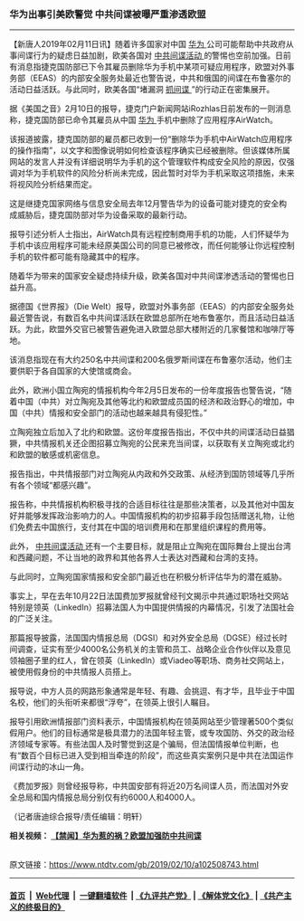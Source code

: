 ### 华为出事引美欧警觉 中共间谍被曝严重渗透欧盟
------------------------

<div class="post_content">
 <p>
  【新唐人2019年02月11日讯】随着许多国家对中国
  <a href="https://www.ntdtv.com/gb/华为.htm">
   华为
  </a>
  公司可能帮助中共政府从事间谍行为的疑虑日益加剧，欧美各国对
  <a href="https://www.ntdtv.com/gb/中共间谍活动.htm">
   中共间谍活动
  </a>
  的警惕也空前加强。日前有消息指捷克国防部已下令其雇员删除华为手机中某项可疑应用程序，欧盟对外事务部（EEAS）的内部安全服务处最近也警告说，中共和俄国的间谍在布鲁塞尔的活动日益活跃。与此同时，欧美各国“堵漏洞
  <a href="https://www.ntdtv.com/gb/抓间谍.htm">
   抓间谍
  </a>
  ”的行动正在密集展开。
 </p>
 <p>
  据《美国之音》2月10日的报导，捷克门户新闻网站iRozhlas日前发布的一则消息称，捷克国防部已命令其雇员从中国
  <a href="https://www.ntdtv.com/gb/华为.htm">
   华为
  </a>
  手机中删除了应用程序AirWatch。
 </p>
 <p>
  该报道披露，捷克国防部的雇员都已收到一份“删除华为手机中AirWatch应用程序的操作指南”，以文字和图像说明如何检查该程序确实已经被删除。但该媒体所属网站的发言人并没有详细说明华为手机的这个管理软件构成安全风险的原因，仅强调对华为手机软件的风险分析尚未完成，因此暂时对华为手机采取这项措施，未来将视风险分析结果而定。
 </p>
 <p>
  这是继捷克国家网络与信息安全局去年12月警告华为的设备可能对捷克的安全构成威胁后，捷克国防部对华为设备采取的最新行动。
 </p>
 <p>
  报导引述分析人士指出，AirWatch具有远程控制商用手机的功能，人们怀疑华为手机中该应用程序可能未经原美国公司的同意已被修改，而任何能够让你远程控制手机的软件都可能有隐藏其中的程序。
 </p>
 <p>
  随着华为带来的国家安全疑虑持续升级，欧美各国对中共间谍渗透活动的警惕也日益升高。
 </p>
 <p>
  据德国《世界报》（Die Welt）报导，欧盟对外事务部（EEAS）的内部安全服务处最近警告说，有数百名中共间谍活跃在欧盟总部所在地布鲁塞尔，而且活动日益活跃。为此，欧盟外交官已被警告避免进入欧盟总部大楼附近的几家餐馆和咖啡厅等地。
 </p>
 <p>
  该消息指现在有大约250名中共间谍和200名俄罗斯间谍在布鲁塞尔活动，他们主要供职于各自国家的大使馆或商会。
 </p>
 <p>
  此外，欧洲小国立陶宛的情报机构今年2月5日发布的一份年度报告也警告说，“随着中国（中共）对立陶宛及其他等北约和欧盟成员国的经济和政治野心的增加，中国（中共）情报和安全部门的活动也越来越具有侵犯性。”
 </p>
 <p>
  立陶宛独立后加入了北约和欧盟。这份年度报告指出，不仅中共的间谍活动日益猖獗，中共情报机关还企图招募立陶宛的公民来充当间谍，以获取有关立陶宛或北约和欧盟的敏感或机密信息。
 </p>
 <p>
  报告指出，中共情报部门对立陶宛从内政和外交政策、从经济到国防领域等几乎所有各个领域“都感兴趣”。
 </p>
 <p>
  报告称，中共情报机构积极寻找的合适目标往往是那些决策者，以及其他对中国友好并能够发挥政治影响力的人。中国情报机构的初步招募手段包括赠送礼物，让他们免费去中国旅行，支付其在中国的培训费用和在那里组织课程的费用等。
 </p>
 <p>
  此外，
  <a href="https://www.ntdtv.com/gb/中共间谍活动.htm">
   中共间谍活动
  </a>
  还有一个主要目标，就是阻止立陶宛在国际舞台上提出台湾和西藏问题，不让当地的政界和其他各界人士表达对西藏和台湾的支持。
 </p>
 <p>
  与此同时，立陶宛国家情报和安全部门最近也在积极分析评估华为的潜在威胁。
 </p>
 <p>
  事实上，早在去年10月22日法国费加罗报就曾经刊文揭示中共通过职场社交网站特别是领英（LinkedIn）招募法国人为中国提供情报的内幕情况，引发了法国社会的广泛关注。
 </p>
 <p>
  那篇报导披露，法国国内情报总局（DGSI）和对外安全总局（DGSE）经过长时间调查，证实有至少4000名公务机关的主管和员工、战略企业合作伙伴以及意见领袖圈子里的红人，曾在领英（LinkedIn）或Viadeo等职场、商务社交网站上，被使用假身份的中共情报人员搭上。
 </p>
 <p>
  报导说，中方人员的网路形象通常是年轻、有趣、会挑逗、有才华，且毕业于中国名校，他们的头衔听来都很“浮夸”，在领英上很引人瞩目。
 </p>
 <p>
  报导引用欧洲情报部门资料表示，中国情报机构在领英网站至少管理著500个类似假用户。他们的目标通常是极具潜力的法国年轻主管，或专攻国防、外交的政治经济领域专家等。有些法国人及时警觉到这是个骗局，但法国情报单位判断，也有“数百个目标已进入受到相当牵连的阶段”，而这些真实案例只是中共在法国运作间谍行动的冰山一角。
 </p>
 <p>
  《费加罗报》则曾经报导称，中共国安部有将近20万名间谍人员，而法国对外安全总局和国内情报总局分别仅有约6000人和4000人。
 </p>
 <p>
  （记者唐迪综合报导/责任编辑：明轩）
 </p>
 <p>
  <strong>
   相关视频：
   <a href="https://www.ntdtv.com/b5/2019/02/11/a102508963.html">
    【禁闻】华为惹的祸？欧盟加强防中共间谍
   </a>
  </strong>
 </p>
 <div class="single_ad">
 </div>
</div>

<br/>原文链接：https://www.ntdtv.com/gb/2019/02/10/a102508743.html


------------------------
#### [首页](https://github.com/gfw-breaker/banned-news/blob/master/README.md) &nbsp;|&nbsp; [Web代理](https://github.com/labour-camp/helloworld) &nbsp;|&nbsp; [一键翻墙软件](https://github.com/gfw-breaker/nogfw/blob/master/README.md) &nbsp;| [《九评共产党》](https://github.com/gfw-breaker/9ping.md/blob/master/README.md#九评之一评共产党是什么) | [《解体党文化》](https://github.com/gfw-breaker/jtdwh.md/blob/master/README.md) | [《共产主义的终极目的》](https://github.com/gfw-breaker/gczydzjmd.md/blob/master/README.md)

